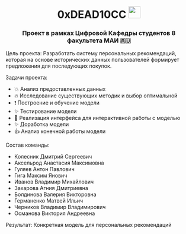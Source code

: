 <h1 align="center">0xDEAD10CC</b> 
<img src="https://github.com/blackcater/blackcater/raw/main/images/Hi.gif" height="32"/></h1>
<h3 align="center">Проект в рамках Цифровой Кафедры студентов 8 факультета МАИ 🇷🇺</h3>


Цель проекта: Разработать систему персональных рекомендаций, которая на основе исторических данных пользователей формирует предложения для последующих покупок.

Задачи проекта:
- 💥 Анализ предоставленных данных
- 🔥 Исследование существующих методик и выбор оптимальной
- ❗ Построение и обучение модели
- ✨ Тестирование модели
- 🌟 Реализация интерфейса для интерактивной работы с моделью
- ✨ Доработка модели
- 👍 Анализ конечной работы модели

Состав команды:
- Колесник Дмитрий Сергеевич
- Аксельрод Анастасия Максимовна
- Гуляев Антон Павлович
- Гига Максим Янович
- Иванов Владимир Михайлович
- Захарова Агния Дмитриевна
- Болдинова Валерия Викторовна
- Германенко Матвей Ильич
- Черников Владимир Владимирович
- Османова Виктория Андреевна

Результат: Конкретная модель для персональных рекомендаций


